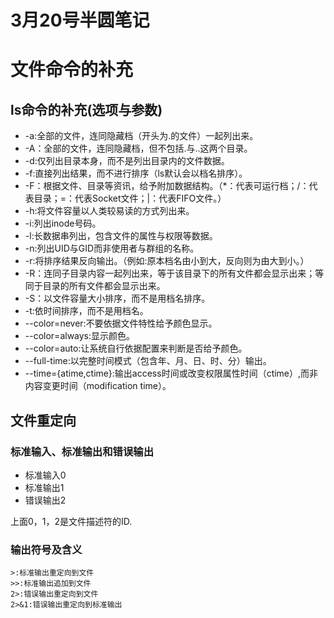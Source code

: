 # 3月20号半圆笔记
# 文件命令的补充
## ls命令的补充(选项与参数)
- -a:全部的文件，连同隐藏档（开头为.的文件）一起列出来。
- -A：全部的文件，连同隐藏档，但不包括.与..这两个目录。
- -d:仅列出目录本身，而不是列出目录内的文件数据。
- -f:直接列出结果，而不进行排序（ls默认会以档名排序）。
- -F：根据文件、目录等资讯，给予附加数据结构。（*：代表可运行档；/：代表目录；=：代表Socket文件；|：代表FIFO文件。）
- -h:将文件容量以人类较易读的方式列出来。
- -i:列出inode号码。
- -l:长数据串列出，包含文件的属性与权限等数据。
- -n:列出UID与GID而非使用者与群组的名称。
- -r:将排序结果反向输出。（例如:原本档名由小到大，反向则为由大到小。）
- -R：连同子目录内容一起列出来，等于该目录下的所有文件都会显示出来；等同于目录的所有文件都会显示出来。
- -S：以文件容量大小排序，而不是用档名排序。
- -t:依时间排序，而不是用档名。
- --color=never:不要依据文件特性给予颜色显示。
- --color=always:显示颜色。
- --color=auto:让系统自行依据配置来判断是否给予颜色。
- --full-time:以完整时间模式（包含年、月、日、时、分）输出。
- --time={atime,ctime}:输出access时间或改变权限属性时间（ctime）,而非内容变更时间（modification time）。

## 文件重定向
### 标准输入、标准输出和错误输出
- 标准输入0
- 标准输出1
- 错误输出2

上面0，1，2是文件描述符的ID.
### 输出符号及含义
    >:标准输出重定向到文件
    >>:标准输出追加到文件
    2>:错误输出重定向到文件
    2>&1:错误输出重定向到标准输出


